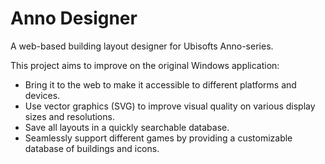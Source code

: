 # Anno Designer

A web-based building layout designer for Ubisofts Anno-series.

This project aims to improve on the original Windows application:
- Bring it to the web to make it accessible to different platforms and devices.
- Use vector graphics (SVG) to improve visual quality on various display sizes and resolutions.
- Save all layouts in a quickly searchable database.
- Seamlessly support different games by providing a customizable database of buildings and icons.
